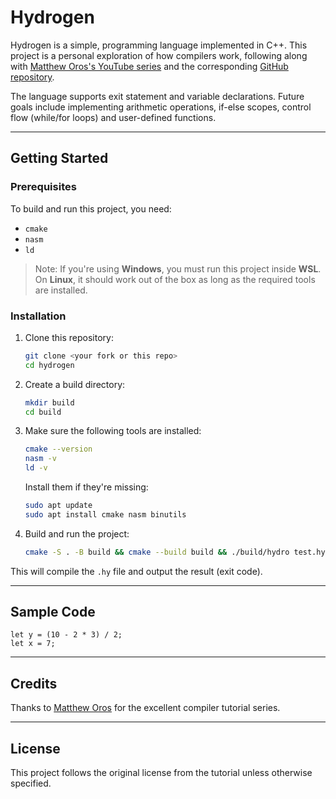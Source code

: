 # Hydrogen

Hydrogen is a simple, programming language implemented in C++. This project is a personal exploration of how compilers work, following along with [Matthew Oros's YouTube series](https://www.youtube.com/playlist?list=PLUDlas_Zy_qC7c5tCgTMYq2idyyT241qs) and the corresponding [GitHub repository](https://github.com/orosmatthew/hydrogen-cpp).

The language supports exit statement and variable declarations. Future goals include implementing arithmetic operations, if-else scopes, control flow (while/for loops) and user-defined functions.

---

## Getting Started

### Prerequisites

To build and run this project, you need:

* `cmake`
* `nasm`
* `ld`

> Note: If you're using **Windows**, you must run this project inside **WSL**.
> On **Linux**, it should work out of the box as long as the required tools are installed.

### Installation

1. Clone this repository:

   ```bash
   git clone <your fork or this repo>
   cd hydrogen
   ```

2. Create a build directory:

   ```bash
   mkdir build
   cd build
   ```

3. Make sure the following tools are installed:

   ```bash
   cmake --version
   nasm -v
   ld -v
   ```

   Install them if they're missing:

   ```bash
   sudo apt update
   sudo apt install cmake nasm binutils
   ```

4. Build and run the project:

   ```bash
   cmake -S . -B build && cmake --build build && ./build/hydro test.hy
   ```

This will compile the `.hy` file and output the result (exit code).

---

## Sample Code

```hy
let y = (10 - 2 * 3) / 2;
let x = 7;
```

---

## Credits

Thanks to [Matthew Oros](https://github.com/orosmatthew) for the excellent compiler tutorial series.

---

## License

This project follows the original license from the tutorial unless otherwise specified.
